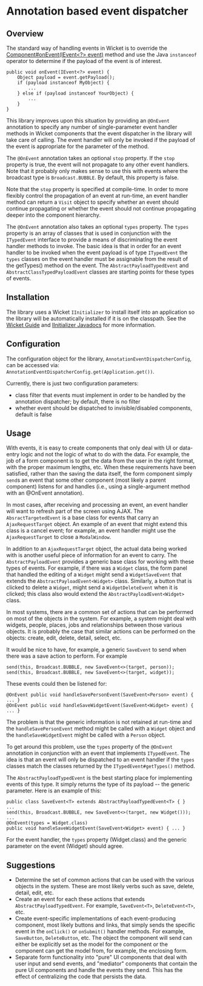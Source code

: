 Annotation based event dispatcher
=================================

Overview
--------
The standard way of handling events in Wicket is to override the [Component#onEvent(IEvent<?> event)][1] method and use the Java `instanceof` operator to determine if the payload of the event is of interest.

	public void onEvent(IEvent<?> event) {
		Object payload = event.getPayload();
		if (payload instanceof MyObject) {
			...	
		} else if (payload instanceof YourObject) {
			...
		}
	}

This library improves upon this situation by providing an `@OnEvent` annotation to specify any number of single-parameter event handler methods in Wicket components that the event dispatcher in the library will take care of calling.  The event handler will only be invoked if the payload of the event is appropriate for the parameter of the method.

The `@OnEvent` annotation takes an optional `stop` property.  If the `stop` property is true, the event will not propagate to any other event handlers.  Note that it probably only makes sense to use this with events where the broadcast type is `Broadcast.BUBBLE`.  By default, this property is false.

Note that the `stop` property is specified at compile-time.  In order to more flexibly control the propagation of an event at run-time, an event handler method can return a `Visit` object to specify whether an event should continue propagating or whether the event should not continue propagating deeper into the component hierarchy. 

The `@OnEvent` annotation also takes an optional `types` property.  The `types` property is an array of classes that is used in conjunction with the `ITypedEvent` interface to provide a means of discriminating the event handler methods to invoke.  The basic idea is that in order for an event handler to be invoked when the event payload is of type `ITypedEvent` the `types` classes on the event handler must be assignable from the result of the getTypes() method on the event.  The `AbstractPayloadTypedEvent` and `AbstractClassTypedPayloadEvent` classes are starting points for these types of events.       

Installation
------------
The library uses a Wicket `IInitializer` to install itself into an application so the library will be automatically installed if it is on the classpath.  See the [Wicket Guide][2] and [IInitializer Javadocs][3] for more information.

Configuration
-------------
The configuration object for the library, `AnnotationEventDispatcherConfig`, can be accessed via: `AnnotationEventDispatcherConfig.get(Application.get())`.

Currently, there is just two configuration parameters:

* class filter that events must implement in order to be handled by the annotation dispatcher; by default, there is no filter
* whether event should be dispatched to invisible/disabled components, default is false

Usage
-----
With events, it is easy to create components that only deal with UI or data-entry logic and not the logic of what to do with the data.  For example, the job of a form component is to get the data from the user in the right format, with the proper maximum lengths, etc.  When these requirements have been satisfied, rather than the saving the data itself, the form component simply `send`s an event that some other component (most likely a parent component) listens for and handles (i.e., using a single-argument method with an @OnEvent annotation).

In most cases, after receiving and processing an event, an event handler will want to refresh part of the screen using AJAX.  The `AbsractTargetedEvent` is a base class for events that carry an `AjaxRequestTarget` object.  An example of an event that might extend this class is a cancel event; for example, an event handler might use the `AjaxRequestTarget` to close a `ModalWindow`.

In addition to an `AjaxRequestTarget` object, the actual data being worked with is another useful piece of information for an event to carry.  The `AbstractPayloadEvent` provides a generic base class for working with these types of events.  For example, if there was a `Widget` class, the form panel that handled the editing of a `Widget` might send a `WidgetSaveEvent` that extends the `AbstractPayloadEvent<Widget>` class.  Similarly, a button that is clicked to delete a `Widget`, might send a `WidgetDeleteEvent` when it is clicked; this class also would extend the `AbstractPayloadEvent<Widget>` class.    

In most systems, there are a common set of actions that can be performed on most of the objects in the system.  For example, a system might deal with widgets, people, places, jobs and relationships between those various objects.  It is probably the case that similar actions can be performed on the objects: create, edit, delete, detail, select, etc.  

It would be nice to have, for example, a generic `SaveEvent` to send when there was a save action to perform.  For example
	
	send(this, Broadcast.BUBBLE, new SaveEvent<>(target, person));
	send(this, Broadcast.BUBBLE, new SaveEvent<>(target, widget));

These events could then be listened for:

	@OnEvent public void handleSavePersonEvent(SaveEvent<Person> event) { ... }
	@OnEvent public void handleSaveWidgetEvent(SaveEvent<Widget> event) { ... }

The problem is that the generic information is not retained at run-time and the `handleSavePersonEvent` method might be called with a `Widget` object and the `handleSaveWidgetEvent` might be called with a `Person` object.

To get around this problem, use the `types` property of the `@OnEvent` annotation in conjunction with an event that implements `ITypedEvent`.  The idea is that an event will only be dispatched to an event handler if the `types` classes match the classes returned by the `ITypedEvent#getTypes()` method.  

The `AbstractPayloadTypedEvent` is the best starting place for implementing events of this type.  It simply returns the type of its payload -- the generic parameter.  Here is an example of this:

	public class SaveEvent<T> extends AbstractPayloadTypedEvent<T> { } 
	...
	send(this, Broadcast.BUBBLE, new SaveEvent<>(target, new Widget()));
	...
	@OnEvent(types = Widget.class) 
	public void handleSaveWidgetEvent(SaveEvent<Widget> event) { ... }

For the event handler, the `types` property (Widget.class) and the generic parameter on the event (Widget) should agree.

Suggestions
-----------
* Determine the set of common actions that can be used with the various objects in the system.  These are most likely verbs such as save, delete, detail, edit, etc.
* Create an event for each these actions that extends `AbstractPayloadTypedEvent`.  For example, `SaveEvent<T>`, `DeleteEvent<T>`, etc.
* Create event-specific implementations of each event-producing component, most likely buttons and links, that simply sends the specific event in the `onClick()` or `onSubmit()` handler methods.  For example, `SaveButton`, `DeleteButton`, etc.  The object the component will send can either be explicitly set as the model for the component or the component can get the model from, for example, the enclosing form.
* Separate form functionality into "pure" UI components that deal with user input and send events, and "mediator" components that contain the pure UI components and handle the events they send.  This has the effect of centralizing the code that persists the data.

[1]: http://ci.apache.org/projects/wicket/apidocs/6.x/org/apache/wicket/Component.html#onEvent(org.apache.wicket.event.IEvent)
[2]: http://wicket.apache.org/guide/guide/advanced.html#advanced_3
[3]: http://ci.apache.org/projects/wicket/apidocs/6.x/org/apache/wicket/IInitializer.html